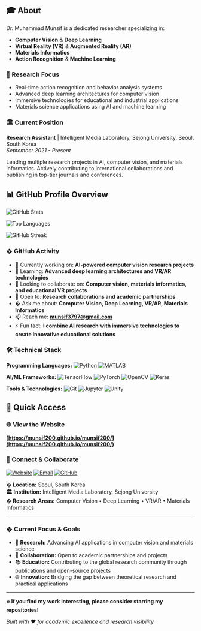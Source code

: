 ## 🎓 About

Dr. Muhammad Munsif is a dedicated researcher specializing in:
- **Computer Vision** & **Deep Learning**
- **Virtual Reality (VR)** & **Augmented Reality (AR)**
- **Materials Informatics**
- **Action Recognition** & **Machine Learning**


### 🔬 Research Focus
- Real-time action recognition and behavior analysis systems
- Advanced deep learning architectures for computer vision
- Immersive technologies for educational and industrial applications
- Materials science applications using AI and machine learning

### 🏛️ Current Position
**Research Assistant** | Intelligent Media Laboratory, Sejong University, Seoul, South Korea  
*September 2021 - Present*

Leading multiple research projects in AI, computer vision, and materials informatics. Actively contributing to international collaborations and publishing in top-tier journals and conferences.

## 📊 GitHub Profile Overview

![GitHub Stats](https://github-readme-stats.vercel.app/api?username=munsif200&show_icons=true&theme=default&hide_border=true&count_private=true)

![Top Languages](https://github-readme-stats.vercel.app/api/top-langs/?username=munsif200&layout=compact&theme=default&hide_border=true)

![GitHub Streak](https://github-readme-streak-stats.herokuapp.com/?user=munsif200&theme=default&hide_border=true)

### � GitHub Activity
- 🔭 Currently working on: **AI-powered computer vision research projects**
- 🌱 Learning: **Advanced deep learning architectures and VR/AR technologies**
- 👯 Looking to collaborate on: **Computer vision, materials informatics, and educational VR projects**
- 🤔 Open to: **Research collaborations and academic partnerships**
- � Ask me about: **Computer Vision, Deep Learning, VR/AR, Materials Informatics**
- 📫 Reach me: **munsif3797@gmail.com**
- ⚡ Fun fact: **I combine AI research with immersive technologies to create innovative educational solutions**

### 🛠️ Technical Stack

**Programming Languages:**
![Python](https://img.shields.io/badge/Python-3776AB?style=flat-square&logo=python&logoColor=white)
![MATLAB](https://img.shields.io/badge/MATLAB-0076A8?style=flat-square&logo=mathworks&logoColor=white)

**AI/ML Frameworks:**
![TensorFlow](https://img.shields.io/badge/TensorFlow-FF6F00?style=flat-square&logo=tensorflow&logoColor=white)
![PyTorch](https://img.shields.io/badge/PyTorch-EE4C2C?style=flat-square&logo=pytorch&logoColor=white)
![OpenCV](https://img.shields.io/badge/OpenCV-27338e?style=flat-square&logo=OpenCV&logoColor=white)
![Keras](https://img.shields.io/badge/Keras-D00000?style=flat-square&logo=Keras&logoColor=white)

**Tools & Technologies:**
![Git](https://img.shields.io/badge/Git-F05032?style=flat-square&logo=git&logoColor=white)
![Jupyter](https://img.shields.io/badge/Jupyter-F37626?style=flat-square&logo=Jupyter&logoColor=white)
![Unity](https://img.shields.io/badge/Unity-000000?style=flat-square&logo=unity&logoColor=white)

## 🚀 Quick Access

### 🌐 View the Website
**[https://munsif200.github.io/munsif200/](https://munsif200.github.io/munsif200/)**

### 🔗 Connect & Collaborate

[![Website](https://img.shields.io/badge/Website-munsif200.github.io-blue?style=for-the-badge&logo=github)](https://munsif200.github.io/munsif200/)
[![Email](https://img.shields.io/badge/Email-munsif3797@gmail.com-red?style=for-the-badge&logo=gmail)](mailto:munsif3797@gmail.com)
[![GitHub](https://img.shields.io/badge/GitHub-munsif200-black?style=for-the-badge&logo=github)](https://github.com/munsif200)

**� Location:** Seoul, South Korea  
**🏛️ Institution:** Intelligent Media Laboratory, Sejong University  
**� Research Areas:** Computer Vision • Deep Learning • VR/AR • Materials Informatics

---

### � Current Focus & Goals

- 🎯 **Research:** Advancing AI applications in computer vision and materials science
- 🤝 **Collaboration:** Open to academic partnerships and projects
- 📚 **Education:** Contributing to the global research community through publications and open-source projects
- 🌐 **Innovation:** Bridging the gap between theoretical research and practical applications

---

**⭐ If you find my work interesting, please consider starring my repositories!**

*Built with ❤️ for academic excellence and research visibility*
